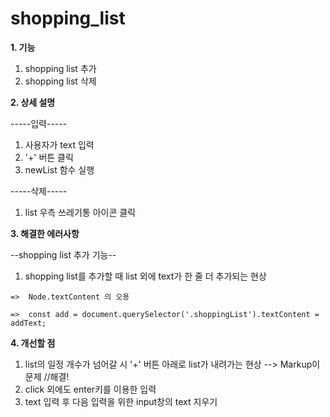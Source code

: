 # shopping_list

**1. 기능**
  1. shopping list 추가
  2. shopping list 삭제

**2. 상세 설명**

  -----입력-----
  1. 사용자가 text 입력
  2. '+' 버튼 클릭
  3. newList 함수 실행

  -----삭제-----
  
  1. list 우측 쓰레기통 아이콘 클릭

**3. 해결한 에러사항**

  --shopping list 추가 기능--
  1. shopping list를 추가할 때 list 외에 text가 한 줄 더 추가되는 현상
  
    =>  Node.textContent 의 오용
    
    =>  const add = document.querySelector('.shoppingList').textContent = addText;
  
**4. 개선할 점**
1. list의 일정 개수가 넘어갈 시 '+' 버튼 아래로 list가 내려가는 현상 --> Markup이 문제 //해결!
2. click 외에도 enter키를 이용한 입력
3. text 입력 후 다음 입력을 위한 input창의 text 지우기
